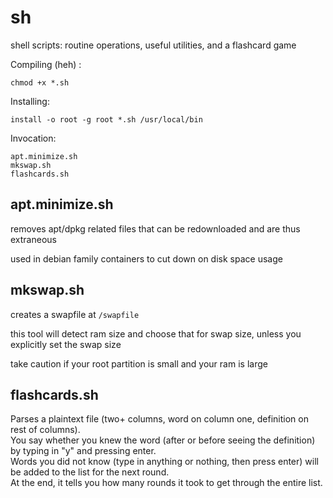 # sh

shell scripts: routine operations, useful utilities, and a flashcard game

Compiling (heh) :

    chmod +x *.sh

Installing:

    install -o root -g root *.sh /usr/local/bin

Invocation:

    apt.minimize.sh
    mkswap.sh
    flashcards.sh

## apt.minimize.sh

removes apt/dpkg related files that can be redownloaded and are thus extraneous

used in debian family containers to cut down on disk space usage

## mkswap.sh

creates a swapfile at `/swapfile`

this tool will detect ram size and choose that for swap size, unless you explicitly set the swap size

take caution if your root partition is small and your ram is large

## flashcards.sh

Parses a plaintext file (two+ columns, word on column one, definition on rest of columns).  
You say whether you knew the word (after or before seeing the definition) by typing in "y" and pressing enter.  
Words you did not know (type in anything or nothing, then press enter) will be added to the list for the next round.  
At the end, it tells you how many rounds it took to get through the entire list.
